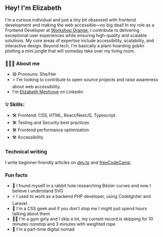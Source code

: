 
## Hey! I'm Elizabeth

I'm a curious individual and just a _tiny bit_ obsessed with frontend development and making the web accessible—no big deal! 
In my role as a Frontend Developer at [Workshop Orange](https://hello.workshoporange.co/), I contribute to delivering exceptional user experiences while ensuring high-quality and scalable solutions. My core areas of expertise include accessibility, scalability, and interactive design. Beyond tech, I'm basically a plant-hoarding goblin plotting a mini jungle that will someday take over my living room.


### 👩🏾‍💻 About me
- 😄 Pronouns: She/Her
- ⭐️ I'm looking to contribute to open-source projects and raise awareness about web accessibility.
- I'm [Elizabeth Meshioye](https://www.linkedin.com/in/elizabeth-lola/) on Linkedin

### 💡 Skills:

- 🛠️ Frontend: CSS, HTML, React/NextJS, Typescript.  
- 🛠️ Testing and Security best practices
- 🛠️ Frontend performance optimization 
- 🛠️ Accessibility

### Technical writing
I write beginner-friendly articles on [dev.to](https://dev.to/ilizette) and [freeCodeCamp](https://www.freecodecamp.org/news/author/elizabethmeshioye/).

### Fun facts
- 💬 I found myself in a rabbit hole researching Bézier curves and now I believe I understand SVG
- ⚡ I used to work as a backend PHP developer, using CodeIgniter and Laravel.
- 🤖 I'm a CSS geek and if you don't stop me I might just spend hours talking about them
- 💪🏾 I'm a gym girly and I skip a lot, my current record is skipping for 10 minutes nonstop and 3 minutes with weighted rope
- 🛫 I'm a part-time digital nomad
